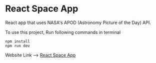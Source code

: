 # React Space App
React app that uses NASA's APOD (Astronomy Picture of the Day) API.

To use this project, Run following commands in terminal

```
npm install
npm run dev
```
Website Link --> 
[React Space App](https://react-apod-space-app.netlify.app/)
